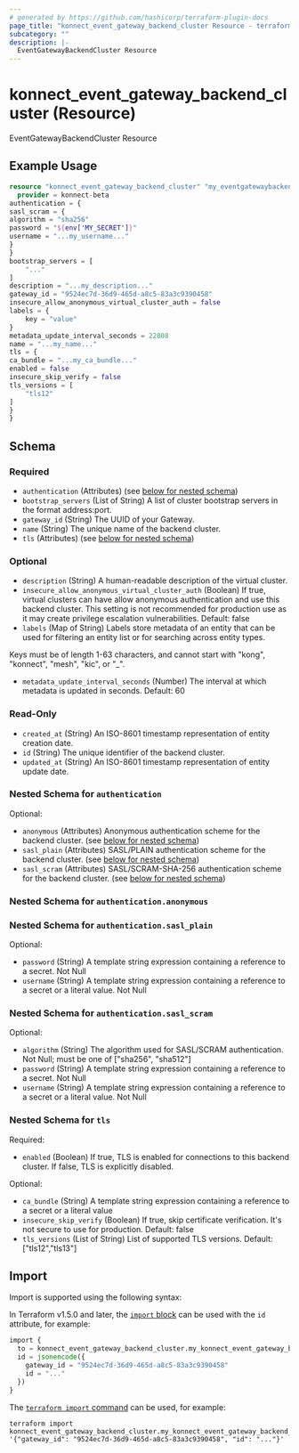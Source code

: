 ```yaml
---
# generated by https://github.com/hashicorp/terraform-plugin-docs
page_title: "konnect_event_gateway_backend_cluster Resource - terraform-provider-konnect-beta"
subcategory: ""
description: |-
  EventGatewayBackendCluster Resource
---
```


# konnect_event_gateway_backend_cluster (Resource)

EventGatewayBackendCluster Resource

## Example Usage

```terraform
resource "konnect_event_gateway_backend_cluster" "my_eventgatewaybackendcluster" {
  provider = konnect-beta
authentication = {
sasl_scram = {
algorithm = "sha256"
password = "${env['MY_SECRET']}"
username = "...my_username..."
}
}
bootstrap_servers = [
    "..."
]
description = "...my_description..."
gateway_id = "9524ec7d-36d9-465d-a8c5-83a3c9390458"
insecure_allow_anonymous_virtual_cluster_auth = false
labels = {
    key = "value"
}
metadata_update_interval_seconds = 22808
name = "...my_name..."
tls = {
ca_bundle = "...my_ca_bundle..."
enabled = false
insecure_skip_verify = false
tls_versions = [
    "tls12"
]
}
}
```

<!-- schema generated by tfplugindocs -->
## Schema

### Required

- `authentication` (Attributes) (see [below for nested schema](#nestedatt--authentication))
- `bootstrap_servers` (List of String) A list of cluster bootstrap servers in the format address:port.
- `gateway_id` (String) The UUID of your Gateway.
- `name` (String) The unique name of the backend cluster.
- `tls` (Attributes) (see [below for nested schema](#nestedatt--tls))

### Optional

- `description` (String) A human-readable description of the virtual cluster.
- `insecure_allow_anonymous_virtual_cluster_auth` (Boolean) If true, virtual clusters can have allow anonymous authentication and use this backend cluster.
This setting is not recommended for production use as it may create privilege escalation vulnerabilities.
Default: false
- `labels` (Map of String) Labels store metadata of an entity that can be used for filtering an entity list or for searching across entity types.

Keys must be of length 1-63 characters, and cannot start with "kong", "konnect", "mesh", "kic", or "_".
- `metadata_update_interval_seconds` (Number) The interval at which metadata is updated in seconds. Default: 60

### Read-Only

- `created_at` (String) An ISO-8601 timestamp representation of entity creation date.
- `id` (String) The unique identifier of the backend cluster.
- `updated_at` (String) An ISO-8601 timestamp representation of entity update date.

<a id="nestedatt--authentication"></a>
### Nested Schema for `authentication`

Optional:

- `anonymous` (Attributes) Anonymous authentication scheme for the backend cluster. (see [below for nested schema](#nestedatt--authentication--anonymous))
- `sasl_plain` (Attributes) SASL/PLAIN authentication scheme for the backend cluster. (see [below for nested schema](#nestedatt--authentication--sasl_plain))
- `sasl_scram` (Attributes) SASL/SCRAM-SHA-256 authentication scheme for the backend cluster. (see [below for nested schema](#nestedatt--authentication--sasl_scram))

<a id="nestedatt--authentication--anonymous"></a>
### Nested Schema for `authentication.anonymous`


<a id="nestedatt--authentication--sasl_plain"></a>
### Nested Schema for `authentication.sasl_plain`

Optional:

- `password` (String) A template string expression containing a reference to a secret. Not Null
- `username` (String) A template string expression containing a reference to a secret or a literal value. Not Null


<a id="nestedatt--authentication--sasl_scram"></a>
### Nested Schema for `authentication.sasl_scram`

Optional:

- `algorithm` (String) The algorithm used for SASL/SCRAM authentication. Not Null; must be one of ["sha256", "sha512"]
- `password` (String) A template string expression containing a reference to a secret. Not Null
- `username` (String) A template string expression containing a reference to a secret or a literal value. Not Null



<a id="nestedatt--tls"></a>
### Nested Schema for `tls`

Required:

- `enabled` (Boolean) If true, TLS is enabled for connections to this backend cluster. If false, TLS is explicitly disabled.

Optional:

- `ca_bundle` (String) A template string expression containing a reference to a secret or a literal value
- `insecure_skip_verify` (Boolean) If true, skip certificate verification. It's not secure to use for production. Default: false
- `tls_versions` (List of String) List of supported TLS versions. Default: ["tls12","tls13"]

## Import

Import is supported using the following syntax:

In Terraform v1.5.0 and later, the [`import` block](https://developer.hashicorp.com/terraform/language/import) can be used with the `id` attribute, for example:

```terraform
import {
  to = konnect_event_gateway_backend_cluster.my_konnect_event_gateway_backend_cluster
  id = jsonencode({
    gateway_id = "9524ec7d-36d9-465d-a8c5-83a3c9390458"
    id = "..."
  })
}
```

The [`terraform import` command](https://developer.hashicorp.com/terraform/cli/commands/import) can be used, for example:

```shell
terraform import konnect_event_gateway_backend_cluster.my_konnect_event_gateway_backend_cluster '{"gateway_id": "9524ec7d-36d9-465d-a8c5-83a3c9390458", "id": "..."}'
```
